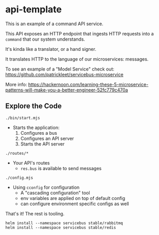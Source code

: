 # api-template

This is an example of a command API service.

This API exposes an HTTP endpoint that ingests HTTP requests into a `command` that our system understands. 

It's kinda like a translator, or a hand signer.

It translates HTTP to the language of our microservices: messages.

To see an example of a "Model Service" check out: https://github.com/patrickleet/servicebus-microservice

More info:
https://hackernoon.com/learning-these-5-microservice-patterns-will-make-you-a-better-engineer-52fc779c470a

## Explore the Code

`./bin/start.mjs`
* Starts the application:
  1. Configures a bus
  1. Configures an API server
  1. Starts the API server

`./routes/*`
* Your API's routes
  * `res.bus` is available to send messages

`./config.mjs`
* Using `cconfig` for configuration
  * A "cascading configuration" tool
  * env variables are applied on top of default config
  * can configure environment specific configs as well

That's it! The rest is tooling.

```
helm install --namespace servicebus stable/rabbitmq
helm install --namespace servicebus stable/redis
```
